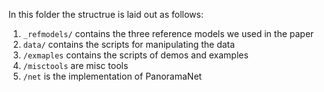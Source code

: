 In this folder the structrue is laid out as follows:
1. ```_refmodels/``` contains the three reference models we used in the paper
1. ```data/``` contains the scripts for manipulating the data
1. ```/exmaples``` contains the scripts of demos and examples
1. ```/misctools``` are misc tools
1. ```/net``` is the implementation of PanoramaNet
